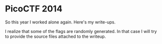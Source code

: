 # PicoCTF 2014

So this year I worked alone again. Here's my write-ups.

I realize that some of the flags are randomly generated. In that case I will try to provide the source files attached to the writeup.